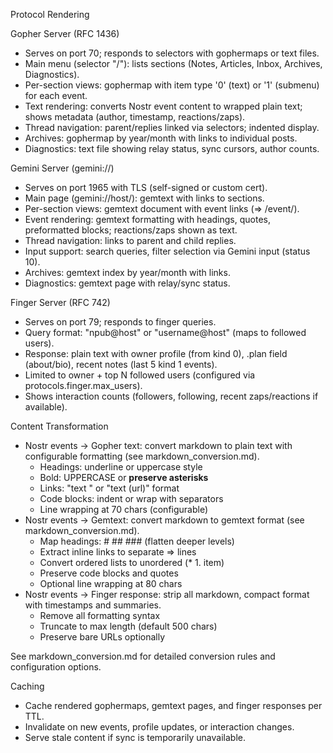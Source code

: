 Protocol Rendering

Gopher Server (RFC 1436)
- Serves on port 70; responds to selectors with gophermaps or text files.
- Main menu (selector "/"): lists sections (Notes, Articles, Inbox, Archives, Diagnostics).
- Per-section views: gophermap with item type '0' (text) or '1' (submenu) for each event.
- Text rendering: converts Nostr event content to wrapped plain text; shows metadata (author, timestamp, reactions/zaps).
- Thread navigation: parent/replies linked via selectors; indented display.
- Archives: gophermap by year/month with links to individual posts.
- Diagnostics: text file showing relay status, sync cursors, author counts.

Gemini Server (gemini://)
- Serves on port 1965 with TLS (self-signed or custom cert).
- Main page (gemini://host/): gemtext with links to sections.
- Per-section views: gemtext document with event links (=> /event/<id>).
- Event rendering: gemtext formatting with headings, quotes, preformatted blocks; reactions/zaps shown as text.
- Thread navigation: links to parent and child replies.
- Input support: search queries, filter selection via Gemini input (status 10).
- Archives: gemtext index by year/month with links.
- Diagnostics: gemtext page with relay/sync status.

Finger Server (RFC 742)
- Serves on port 79; responds to finger queries.
- Query format: "npub@host" or "username@host" (maps to followed users).
- Response: plain text with owner profile (from kind 0), .plan field (about/bio), recent notes (last 5 kind 1 events).
- Limited to owner + top N followed users (configured via protocols.finger.max_users).
- Shows interaction counts (followers, following, recent zaps/reactions if available).

Content Transformation
- Nostr events → Gopher text: convert markdown to plain text with configurable formatting (see markdown_conversion.md).
  - Headings: underline or uppercase style
  - Bold: UPPERCASE or **preserve asterisks**
  - Links: "text <url>" or "text (url)" format
  - Code blocks: indent or wrap with separators
  - Line wrapping at 70 chars (configurable)
- Nostr events → Gemtext: convert markdown to gemtext format (see markdown_conversion.md).
  - Map headings: # ## ### (flatten deeper levels)
  - Extract inline links to separate => lines
  - Convert ordered lists to unordered (* 1. item)
  - Preserve code blocks and quotes
  - Optional line wrapping at 80 chars
- Nostr events → Finger response: strip all markdown, compact format with timestamps and summaries.
  - Remove all formatting syntax
  - Truncate to max length (default 500 chars)
  - Preserve bare URLs optionally

See markdown_conversion.md for detailed conversion rules and configuration options.

Caching
- Cache rendered gophermaps, gemtext pages, and finger responses per TTL.
- Invalidate on new events, profile updates, or interaction changes.
- Serve stale content if sync is temporarily unavailable.
